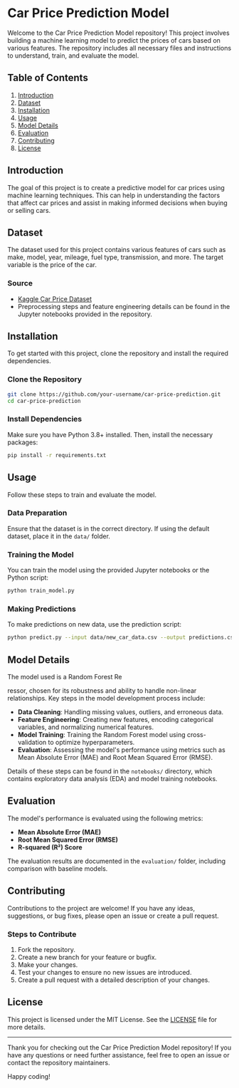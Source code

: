 # Car Price Prediction Model

Welcome to the Car Price Prediction Model repository! This project involves building a machine learning model to predict the prices of cars based on various features. The repository includes all necessary files and instructions to understand, train, and evaluate the model.

## Table of Contents

1. [Introduction](#introduction)
2. [Dataset](#dataset)
3. [Installation](#installation)
4. [Usage](#usage)
5. [Model Details](#model-details)
6. [Evaluation](#evaluation)
7. [Contributing](#contributing)
8. [License](#license)

## Introduction

The goal of this project is to create a predictive model for car prices using machine learning techniques. This can help in understanding the factors that affect car prices and assist in making informed decisions when buying or selling cars.

## Dataset

The dataset used for this project contains various features of cars such as make, model, year, mileage, fuel type, transmission, and more. The target variable is the price of the car.

### Source

- [Kaggle Car Price Dataset](https://www.kaggle.com/datasets)
- Preprocessing steps and feature engineering details can be found in the Jupyter notebooks provided in the repository.

## Installation

To get started with this project, clone the repository and install the required dependencies.

### Clone the Repository

```bash
git clone https://github.com/your-username/car-price-prediction.git
cd car-price-prediction
```

### Install Dependencies

Make sure you have Python 3.8+ installed. Then, install the necessary packages:

```bash
pip install -r requirements.txt
```

## Usage

Follow these steps to train and evaluate the model.

### Data Preparation

Ensure that the dataset is in the correct directory. If using the default dataset, place it in the `data/` folder.

### Training the Model

You can train the model using the provided Jupyter notebooks or the Python script:

```bash
python train_model.py
```

### Making Predictions

To make predictions on new data, use the prediction script:

```bash
python predict.py --input data/new_car_data.csv --output predictions.csv
```

## Model Details

The model used is a Random Forest Re

ressor, chosen for its robustness and ability to handle non-linear relationships. Key steps in the model development process include:

- **Data Cleaning**: Handling missing values, outliers, and erroneous data.
- **Feature Engineering**: Creating new features, encoding categorical variables, and normalizing numerical features.
- **Model Training**: Training the Random Forest model using cross-validation to optimize hyperparameters.
- **Evaluation**: Assessing the model's performance using metrics such as Mean Absolute Error (MAE) and Root Mean Squared Error (RMSE).

Details of these steps can be found in the `notebooks/` directory, which contains exploratory data analysis (EDA) and model training notebooks.

## Evaluation

The model's performance is evaluated using the following metrics:

- **Mean Absolute Error (MAE)**
- **Root Mean Squared Error (RMSE)**
- **R-squared (R²) Score**

The evaluation results are documented in the `evaluation/` folder, including comparison with baseline models.

## Contributing

Contributions to the project are welcome! If you have any ideas, suggestions, or bug fixes, please open an issue or create a pull request.

### Steps to Contribute

1. Fork the repository.
2. Create a new branch for your feature or bugfix.
3. Make your changes.
4. Test your changes to ensure no new issues are introduced.
5. Create a pull request with a detailed description of your changes.

## License

This project is licensed under the MIT License. See the [LICENSE](LICENSE) file for more details.

---

Thank you for checking out the Car Price Prediction Model repository! If you have any questions or need further assistance, feel free to open an issue or contact the repository maintainers.

Happy coding!
